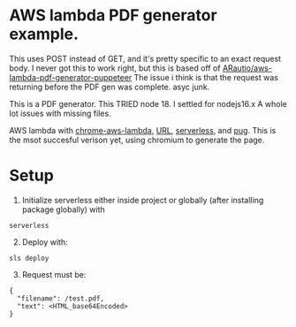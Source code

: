 # AWS lambda PDF generator example. 

This uses POST instead of GET, and it's pretty specific to an exact request body. 
I never got this to work right, but this is based off of [ARautio/aws-lambda-pdf-generator-puppeteer](https://github.com/ARautio/aws-lambda-pdf-generator-puppeteer) The issue i think is that the request was returning before the PDF gen was complete. asyc junk. 

This is a PDF generator. 
This TRIED node 18. I settled for nodejs16.x A whole lot issues with missing files. 

AWS lambda with [chrome-aws-lambda](https://www.npmjs.com/package/chrome-aws-lambda), [URL](https://nodejs.org/api/url.html), [serverless](https://serverless.com/), and [pug](https://pugjs.org/). This is the msot succesful verison yet, using chromium to generate the page. 

# Setup

1. Initialize serverless either inside project or globally (after installing package globally) with

```
serverless
```
2. Deploy with:

```
sls deploy
```
3. Request must be: 
```
{
  "filename": /test.pdf,
  "text": <HTML_base64Encoded>
}
```
